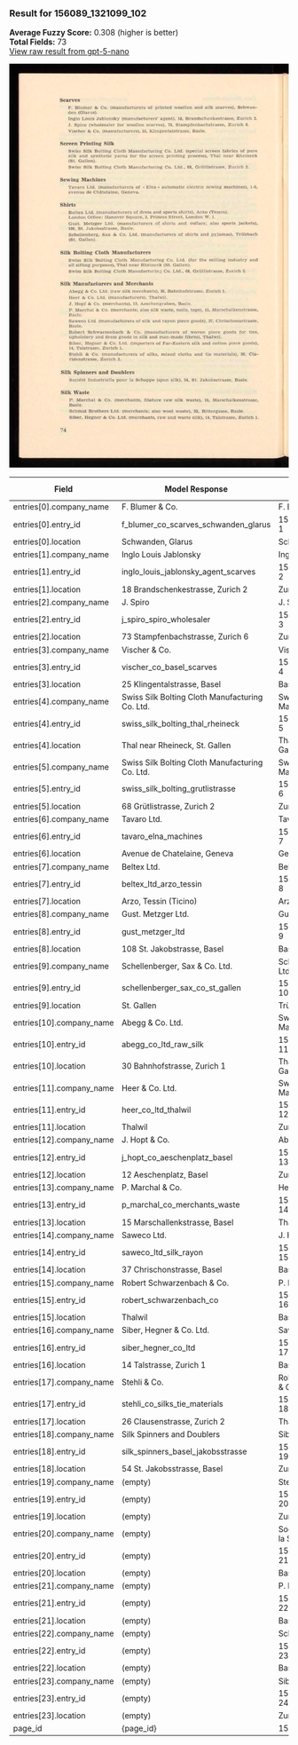### Result for 156089_1321099_102
**Average Fuzzy Score:** 0.308 (higher is better)<br>
**Total Fields:** 73<br>
[View raw result from gpt-5-nano](https://github.com/RISE-UNIBAS/humanities_data_benchmark/blob/main/results/2025-10-28/T0352/request_T0352_156089_1321099_102.json)

<img src="https://github.com/RISE-UNIBAS/humanities_data_benchmark/blob/main/benchmarks/company_lists/images/156089_1321099_102.jpg?raw=true" alt="156089_1321099_102" width="600px">

| Field | Model Response | Ground Truth | Fuzzy Score | Match |
|-------|----------------|--------------|-------------|-------|
| entries[0].company_name | F. Blumer & Co. | F. Blumer & Co. | 1.000 | ✅ |
| entries[0].entry_id | f_blumer_co_scarves_schwanden_glarus | 156089_1321099_102-1 | 0.071 | ❌ |
| entries[0].location | Schwanden, Glarus | Schwanden (Glarus) | 0.914 | ❌ |
| entries[1].company_name | Inglo Louis Jablonsky | Inglo Louis Jablonsky | 1.000 | ✅ |
| entries[1].entry_id | inglo_louis_jablonsky_agent_scarves | 156089_1321099_102-2 | 0.073 | ❌ |
| entries[1].location | 18 Brandschenkestrasse, Zurich 2 | Zurich 2 | 0.400 | ❌ |
| entries[2].company_name | J. Spiro | J. Spiro | 1.000 | ✅ |
| entries[2].entry_id | j_spiro_spiro_wholesaler | 156089_1321099_102-3 | 0.091 | ❌ |
| entries[2].location | 73 Stampfenbachstrasse, Zurich 6 | Zurich 6 | 0.400 | ❌ |
| entries[3].company_name | Vischer & Co. | Vischer & Co. | 1.000 | ✅ |
| entries[3].entry_id | vischer_co_basel_scarves | 156089_1321099_102-4 | 0.091 | ❌ |
| entries[3].location | 25 Klingentalstrasse, Basel | Basle | 0.250 | ❌ |
| entries[4].company_name | Swiss Silk Bolting Cloth Manufacturing Co. Ltd. | Swiss Silk Bolting Cloth Manufacturing Co. Ltd. | 1.000 | ✅ |
| entries[4].entry_id | swiss_silk_bolting_thal_rheineck | 156089_1321099_102-5 | 0.077 | ❌ |
| entries[4].location | Thal near Rheineck, St. Gallen | Thal near Rheineck (St. Gallen) | 0.951 | ✅ |
| entries[5].company_name | Swiss Silk Bolting Cloth Manufacturing Co. Ltd. | Swiss Silk Bolting Cloth Manufacturing Co. Ltd. | 1.000 | ✅ |
| entries[5].entry_id | swiss_silk_bolting_grutlistrasse | 156089_1321099_102-6 | 0.077 | ❌ |
| entries[5].location | 68 Grütlistrasse, Zurich 2 | Zurich 2 | 0.471 | ❌ |
| entries[6].company_name | Tavaro Ltd. | Tavaro Ltd. | 1.000 | ✅ |
| entries[6].entry_id | tavaro_elna_machines | 156089_1321099_102-7 | 0.100 | ❌ |
| entries[6].location | Avenue de Chatelaine, Geneva | Geneva | 0.353 | ❌ |
| entries[7].company_name | Beltex Ltd. | Beltex Ltd. | 1.000 | ✅ |
| entries[7].entry_id | beltex_ltd_arzo_tessin | 156089_1321099_102-8 | 0.095 | ❌ |
| entries[7].location | Arzo, Tessin (Ticino) | Arzo (Tessin) | 0.706 | ❌ |
| entries[8].company_name | Gust. Metzger Ltd. | Gust. Metzger Ltd. | 1.000 | ✅ |
| entries[8].entry_id | gust_metzger_ltd | 156089_1321099_102-9 | 0.111 | ❌ |
| entries[8].location | 108 St. Jakobstrasse, Basel | Basle | 0.250 | ❌ |
| entries[9].company_name | Schellenberger, Sax & Co. Ltd. | Schellenberg, Sax & Co. Ltd. | 0.966 | ✅ |
| entries[9].entry_id | schellenberger_sax_co_st_gallen | 156089_1321099_102-10 | 0.077 | ❌ |
| entries[9].location | St. Gallen | Trübbach (St. Gallen) | 0.645 | ❌ |
| entries[10].company_name | Abegg & Co. Ltd. | Swiss Silk Bolting Cloth Manufacturing Co. Ltd. | 0.349 | ❌ |
| entries[10].entry_id | abegg_co_ltd_raw_silk | 156089_1321099_102-11 | 0.095 | ❌ |
| entries[10].location | 30 Bahnhofstrasse, Zurich 1 | Thal near Rheineck (St. Gallen) | 0.241 | ❌ |
| entries[11].company_name | Heer & Co. Ltd. | Swiss Silk Bolting Cloth Manufacturing Co. Ltd. | 0.323 | ❌ |
| entries[11].entry_id | heer_co_ltd_thalwil | 156089_1321099_102-12 | 0.100 | ❌ |
| entries[11].location | Thalwil | Zurich 2 | 0.133 | ❌ |
| entries[12].company_name | J. Hopt & Co. | Abegg & Co. Ltd. | 0.414 | ❌ |
| entries[12].entry_id | j_hopt_co_aeschenplatz_basel | 156089_1321099_102-13 | 0.082 | ❌ |
| entries[12].location | 12 Aeschenplatz, Basel | Zurich 1 | 0.200 | ❌ |
| entries[13].company_name | P. Marchal & Co. | Heer & Co. Ltd. | 0.452 | ❌ |
| entries[13].entry_id | p_marchal_co_merchants_waste | 156089_1321099_102-14 | 0.082 | ❌ |
| entries[13].location | 15 Marschallenkstrasse, Basel | Thalwil | 0.222 | ❌ |
| entries[14].company_name | Saweco Ltd. | J. Hopf & Co. | 0.250 | ❌ |
| entries[14].entry_id | saweco_ltd_silk_rayon | 156089_1321099_102-15 | 0.095 | ❌ |
| entries[14].location | 37 Chrischonstrasse, Basel | Basle | 0.258 | ❌ |
| entries[15].company_name | Robert Schwarzenbach & Co. | P. Marchal & Co. | 0.524 | ❌ |
| entries[15].entry_id | robert_schwarzenbach_co | 156089_1321099_102-16 | 0.091 | ❌ |
| entries[15].location | Thalwil | Basle | 0.333 | ❌ |
| entries[16].company_name | Siber, Hegner & Co. Ltd. | Saweco Ltd. | 0.457 | ❌ |
| entries[16].entry_id | siber_hegner_co_ltd | 156089_1321099_102-17 | 0.100 | ❌ |
| entries[16].location | 14 Talstrasse, Zurich 1 | Basle | 0.214 | ❌ |
| entries[17].company_name | Stehli & Co. | Robert Schwarzenbach & Co. | 0.474 | ❌ |
| entries[17].entry_id | stehli_co_silks_tie_materials | 156089_1321099_102-18 | 0.080 | ❌ |
| entries[17].location | 26 Clausenstrasse, Zurich 2 | Thalwil | 0.118 | ❌ |
| entries[18].company_name | Silk Spinners and Doublers | Siber, Hegner & Co. Ltd. | 0.360 | ❌ |
| entries[18].entry_id | silk_spinners_basel_jakobsstrasse | 156089_1321099_102-19 | 0.074 | ❌ |
| entries[18].location | 54 St. Jakobsstrasse, Basel | Zurich 1 | 0.114 | ❌ |
| entries[19].company_name | (empty) | Stehli & Co. | 0.000 | ❌ |
| entries[19].entry_id | (empty) | 156089_1321099_102-20 | 0.000 | ❌ |
| entries[19].location | (empty) | Zurich 2 | 0.000 | ❌ |
| entries[20].company_name | (empty) | Société Industrielle pour la Schappe | 0.000 | ❌ |
| entries[20].entry_id | (empty) | 156089_1321099_102-21 | 0.000 | ❌ |
| entries[20].location | (empty) | Basle | 0.000 | ❌ |
| entries[21].company_name | (empty) | P. Marchal & Co. | 0.000 | ❌ |
| entries[21].entry_id | (empty) | 156089_1321099_102-22 | 0.000 | ❌ |
| entries[21].location | (empty) | Basle | 0.000 | ❌ |
| entries[22].company_name | (empty) | Schmid Brothers Ltd. | 0.000 | ❌ |
| entries[22].entry_id | (empty) | 156089_1321099_102-23 | 0.000 | ❌ |
| entries[22].location | (empty) | Basle | 0.000 | ❌ |
| entries[23].company_name | (empty) | Siber, Hegner & Co. Ltd. | 0.000 | ❌ |
| entries[23].entry_id | (empty) | 156089_1321099_102-24 | 0.000 | ❌ |
| entries[23].location | (empty) | Zurich 1 | 0.000 | ❌ |
| page_id | {page_id} | 156089_1321099_102 | 0.074 | ❌ |
